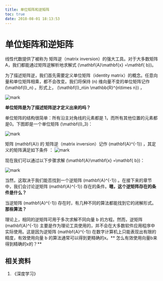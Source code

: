 ```yaml
---
title: 单位矩阵和逆矩阵
toc: true
date: 2018-08-01 18:13:53
---
```

# 单位矩阵和逆矩阵



线性代数提供了被称为 矩阵逆（matrix inversion）的强大工具。对于大多数矩阵 A，我们都能通过矩阵逆解析地求解式 \(\mathbf{A}\mathbf{x} =\mathbf{ b}\)。

为了描述矩阵逆，我们首先需要定义单位矩阵（identity matrix）的概念。任意向量和单位矩阵相乘，都不会改变。我们将保持 \(n\) 维向量不变的单位矩阵记作 \(\mathbf{I}_n\) 。形式上， \(\mathbf{I}_n\in \mathbb{R}^{n\times n}\) ，


![mark](http://pacdb2bfr.bkt.clouddn.com/blog/image/180728/a3l2feA8D0.png?imageslim)

**单位矩阵是为了描述矩阵逆才定义出来的吗？**

单位矩阵的结构很简单：所有沿主对角线的元素都是 1，而所有其他位置的元素都是0。下图即是一个单位矩阵 \(\mathbf{I}_3\)：




![mark](http://pacdb2bfr.bkt.clouddn.com/blog/image/180728/60BLD5LaKB.png?imageslim)

矩阵 \(mathbf{A}\) 的 矩阵逆（matrix inversion）记作 \(mathbf{A}^{-1}\) ，其定义的矩阵满足如下条件 ：
![mark](http://pacdb2bfr.bkt.clouddn.com/blog/image/180728/7K57GKKFdE.png?imageslim)


现在我们可以通过以下步骤求解 \(\mathbf{A}\mathbf{x} =\mathbf{ b}\)：


![mark](http://pacdb2bfr.bkt.clouddn.com/blog/image/180728/2Fd91K72mF.png?imageslim)

当然，这取决于我们能否找到一个逆矩阵 \(mathbf{A}^{-1}\) 。在接下来的章节中，我们会讨论逆矩阵 \(mathbf{A}^{-1}\) 存在的条件。**嗯，这个逆矩阵存在的条件是什么？**

当逆矩阵 \(mathbf{A}^{-1}\) 存在时，有几种不同的算法都能找到它的闭解形式。**那些算法？**

理论上，相同的逆矩阵可用于多次求解不同向量 b 的方程。然而，逆矩阵 \(mathbf{A}^{-1}\) 主要是作为理论工具使用的，并不会在大多数软件应用程序中实际使用。这是因为逆矩阵 \(mathbf{A}^{-1}\) 在数字计算机上只能表现出有限的精度，有效使用向量 b 的算法通常可以得到更精确的x。** 怎么有效使用向量b来得到精确的x的？**



## 相关资料

1. 《深度学习》
